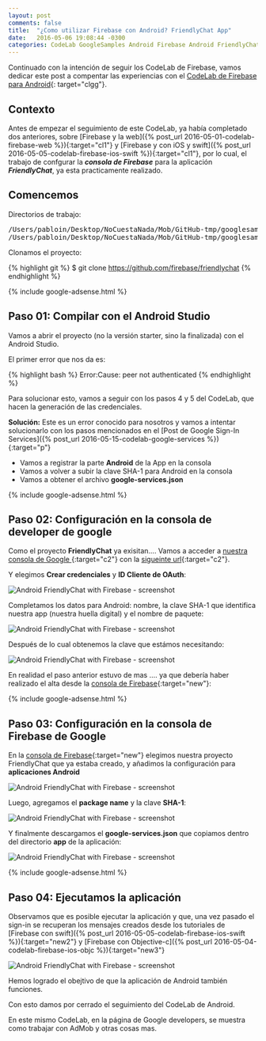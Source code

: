 ```yaml
---
layout: post
comments: false
title:  "¿Como utilizar Firebase con Android? FriendlyChat App"
date:   2016-05-06 19:08:44 -0300
categories: CodeLab GoogleSamples Android Firebase Android FriendlyChat
---
```

Continuado con la intención de seguir los CodeLab de Firebase, vamos dedicar este post a compentar las experiencias con el [CodeLab de Firebase para Android](https://codelabs.developers.google.com/codelabs/firebase-android/index.html?index=..%2F..%2Findex#0){: target="clgg"}.

## Contexto



Antes de empezar el seguimiento de este CodeLab, ya había completado dos anteriores, sobre [Firebase y la web]({% post_url 2016-05-01-codelab-firebase-web %}){:target="cl1"} y [Firebase y con iOS y swift]({% post_url 2016-05-05-codelab-firebase-ios-swift %}){:target="cl1"}, por lo cual, el trabajo de confgurar la ***consola de Firebase*** para la aplicación  ***FriendlyChat***, ya esta practicamente realizado.

## Comencemos

Directorios de trabajo:

<pre>
/Users/pabloin/Desktop/NoCuestaNada/Mob/GitHub-tmp/googlesamples/firebase/friendlychat/android
/Users/pabloin/Desktop/NoCuestaNada/Mob/GitHub-tmp/googlesamples/firebase/friendlychat/android-start
</pre>

Clonamos el proyecto:

{% highlight git %}
$ git clone https://github.com/firebase/friendlychat
{% endhighlight %}

{% include google-adsense.html %} <br/>

## Paso 01: Compilar con el Android Studio

Vamos a abrir el proyecto (no la versión starter, sino la finalizada) con el Android Studio.

El primer error que nos da es:

{% highlight bash %}
Error:Cause: peer not authenticated
{% endhighlight %}

Para solucionar esto, vamos a seguir con los pasos 4 y 5 del CodeLab, que hacen la generación de las credenciales.

**Solución:** Este es un error conocido para nosotros y vamos a intentar solucionarlo con los pasos mencionados en el [Post de Google Sign-In Services]({% post_url 2016-05-15-codelab-google-services %}){:target="p"}

- Vamos a registrar la parte **Android** de la App en la consola
- Vamos a volver a subir la clave SHA-1 para Android en la consola
- Vamos a obtener el archivo **google-services.json**

{% include google-adsense.html %} <br/>

## Paso 02: Configuración en la consola de developer de google

Como el proyecto **FriendlyChat** ya exisitan.... Vamos a acceder a [nuestra consola de Google ](https://console.developers.google.com/apis/credentials?project=){:target="c2"} con la [sigueinte url](https://console.developers.google.com/apis/credentials?project=){:target="c2"}.

Y elegimos **Crear credenciales** y **ID Cliente de OAuth**:

![Android FriendlyChat with Firebase - screenshot](/assets/post_011_img1.png)

Completamos los datos para Android: nombre, la clave SHA-1 que identifica nuestra app (nuestra huella digital) y el nombre de paquete:

![Android FriendlyChat with Firebase - screenshot](/assets/post_011_img2.png)

Después de lo cual obtenemos la clave que estámos necesitando:

![Android FriendlyChat with Firebase - screenshot](/assets/post_011_img4.png)

En realidad el paso anterior estuvo de mas .... ya que debería haber realizado el alta desde la [consola de Firebase](https://console.firebase.google.com/){:target="new"}:

{% include google-adsense.html %} <br/>

## Paso 03: Configuración en la consola de Firebase de Google

En la [consola de Firebase](https://console.firebase.google.com/){:target="new"} elegimos nuestra proyecto FriendlyChat que ya estaba creado, y añadimos la configuración para **aplicaciones Android**

![Android FriendlyChat with Firebase - screenshot](/assets/post_011_img5.png)

Luego, agregamos el **package name** y la clave **SHA-1**:

![Android FriendlyChat with Firebase - screenshot](/assets/post_011_img6.png)

Y finalmente descargamos el **google-services.json** que copiamos dentro del directorio **app** de la aplicación:

![Android FriendlyChat with Firebase - screenshot](/assets/post_011_img7.png)

{% include google-adsense.html %} <br/>

## Paso 04: Ejecutamos la aplicación

Observamos que es posible ejecutar la aplicación y que, una vez pasado el sign-in se recuperan los mensajes creados desde los tutoriales de [Firebase con swift]({% post_url 2016-05-05-codelab-firebase-ios-swift %}){:target="new2"} y [Firebase con Objective-c]({% post_url 2016-05-04-codelab-firebase-ios-objc %}){:target="new3"}


![Android FriendlyChat with Firebase - screenshot](/assets/post_011_img8.png)

Hemos logrado el obejtivo de que la aplicación de Android también funciones.

Con esto damos por cerrado el seguimiento del CodeLab de Android.

En este mismo CodeLab, en la página de Google developers, se muestra como trabajar con AdMob y otras cosas mas.
